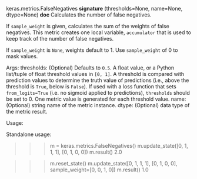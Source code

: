 keras.metrics.FalseNegatives
__signature__
(thresholds=None, name=None, dtype=None)
__doc__
Calculates the number of false negatives.

If `sample_weight` is given, calculates the sum of the weights of
false negatives. This metric creates one local variable, `accumulator`
that is used to keep track of the number of false negatives.

If `sample_weight` is `None`, weights default to 1.
Use `sample_weight` of 0 to mask values.

Args:
    thresholds: (Optional) Defaults to `0.5`. A float value, or a Python
        list/tuple of float threshold values in `[0, 1]`. A threshold is
        compared with prediction values to determine the truth value of
        predictions (i.e., above the threshold is `True`, below is `False`).
        If used with a loss function that sets `from_logits=True` (i.e. no
        sigmoid applied to predictions), `thresholds` should be set to 0.
        One metric value is generated for each threshold value.
    name: (Optional) string name of the metric instance.
    dtype: (Optional) data type of the metric result.

Usage:

Standalone usage:

>>> m = keras.metrics.FalseNegatives()
>>> m.update_state([0, 1, 1, 1], [0, 1, 0, 0])
>>> m.result()
2.0

>>> m.reset_state()
>>> m.update_state([0, 1, 1, 1], [0, 1, 0, 0], sample_weight=[0, 0, 1, 0])
>>> m.result()
1.0
